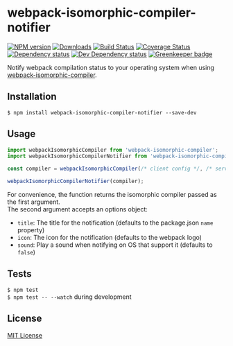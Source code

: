 # webpack-isomorphic-compiler-notifier

[![NPM version][npm-image]][npm-url] [![Downloads][downloads-image]][npm-url] [![Build Status][travis-image]][travis-url] [![Coverage Status][codecov-image]][codecov-url] [![Dependency status][david-dm-image]][david-dm-url] [![Dev Dependency status][david-dm-dev-image]][david-dm-dev-url] [![Greenkeeper badge][greenkeeper-image]][greenkeeper-url]

[npm-url]:https://npmjs.org/package/webpack-isomorphic-compiler-notifier
[npm-image]:http://img.shields.io/npm/v/webpack-isomorphic-compiler-notifier.svg
[downloads-image]:http://img.shields.io/npm/dm/webpack-isomorphic-compiler-notifier.svg
[travis-url]:https://travis-ci.org/moxystudio/webpack-isomorphic-compiler-notifier
[travis-image]:http://img.shields.io/travis/moxystudio/webpack-isomorphic-compiler-notifier/master.svg
[codecov-url]:https://codecov.io/gh/moxystudio/webpack-isomorphic-compiler-notifier
[codecov-image]:https://img.shields.io/codecov/c/github/moxystudio/webpack-isomorphic-compiler-notifier/master.svg
[david-dm-url]:https://david-dm.org/moxystudio/webpack-isomorphic-compiler-notifier
[david-dm-image]:https://img.shields.io/david/moxystudio/webpack-isomorphic-compiler-notifier.svg
[david-dm-dev-url]:https://david-dm.org/moxystudio/webpack-isomorphic-compiler-notifier?type=dev
[david-dm-dev-image]:https://img.shields.io/david/dev/moxystudio/webpack-isomorphic-compiler-notifier.svg
[greenkeeper-image]:https://badges.greenkeeper.io/moxystudio/webpack-isomorphic-compiler-notifier.svg
[greenkeeper-url]:https://greenkeeper.io

Notify webpack compilation status to your operating system when using [webpack-isomorphic-compiler](https://github.com/moxystudio/webpack-isomorphic-compiler).


## Installation

`$ npm install webpack-isomorphic-compiler-notifier --save-dev`


## Usage

```js
import webpackIsomorphicCompiler from 'webpack-isomorphic-compiler';
import webpackIsomorphicCompilerNotifier from 'webpack-isomorphic-compiler-notifier';

const compiler = webpackIsomorphicCompiler(/* client config */, /* server config */);

webpackIsomorphicCompilerNotifier(compiler);
```

For convenience, the function returns the isomorphic compiler passed as the first argument.   
The second argument accepts an options object:

- `title`: The title for the notification (defaults to the package.json `name` property)
- `icon`: The icon for the notification (defaults to the webpack logo)
- `sound`: Play a sound when notifying on OS that support it (defaults to `false`)


## Tests

`$ npm test`   
`$ npm test -- --watch` during development


## License

[MIT License](http://opensource.org/licenses/MIT)
